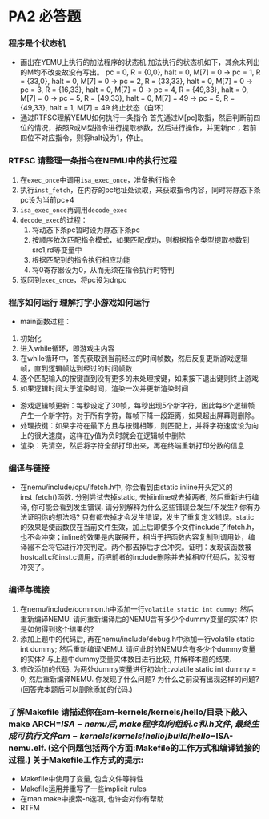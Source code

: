 # PA2 必答题
### 程序是个状态机
- 画出在YEMU上执行的加法程序的状态机
加法执行的状态机如下，其余未列出的M均不改变故没有写出。
pc = 0, R = {0,0}, halt = 0, M[7] = 0 ->
pc = 1, R = {33,0}, halt = 0, M[7] = 0 ->
pc = 2, R = {33,33}, halt = 0, M[7] = 0 ->
pc = 3, R = {16,33}, halt = 0, M[7] = 0 ->
pc = 4, R = {49,33}, halt = 0, M[7] = 0 ->
pc = 5, R = {49,33}, halt = 0, M[7] = 49 ->
pc = 5, R = {49,33}, halt = 1, M[7] = 49 终止状态（自环）
- 通过RTFSC理解YEMU如何执行一条指令
首先通过M[pc]取指，然后判断前四位的情况，按照R或M型指令进行提取参数，然后进行操作，并更新pc；若前四位不对应指令，则将halt设为1，停止。
### RTFSC 请整理一条指令在NEMU中的执行过程
1. 在`exec_once`中调用`isa_exec_once`，准备执行指令
2. 执行`inst_fetch`，在内存的pc地址处读取，来获取指令内容，同时将静态下条pc设为当前pc+4
3. `isa_exec_once`再调用`decode_exec`
4. `decode_exec`的过程：
   1. 将动态下条pc暂时设为静态下条pc
   2. 按顺序依次匹配指令模式，如果匹配成功，则根据指令类型提取参数到src1,rd等变量中
   3. 根据匹配到的指令执行相应功能
   4. 将0寄存器设为0，从而无须在指令执行时特判
5. 返回到`exec_once`，将pc设为dnpc
### 程序如何运行 理解打字小游戏如何运行
- main函数过程：
1. 初始化
2. 进入while循环，即游戏主内容
3. 在while循环中，首先获取到当前经过的时间帧数，然后反复更新游戏逻辑帧，直到逻辑帧达到经过的时间帧数
4. 逐个匹配输入的按键直到没有更多的未处理按键，如果按下退出键则终止游戏
5. 如果逻辑时间大于渲染时间，渲染一次并更新渲染时间
- 游戏逻辑帧更新：每秒设定了30帧，每秒出现5个新字符，因此每6个逻辑帧产生一个新字符。对于所有字符，每帧下降一段距离，如果超出屏幕则删除。
- 处理按键：如果字符在最下方且与按键相等，则匹配上，并将字符速度设为向上的很大速度，这样在y值为负时就会在逻辑帧中删除
- 渲染：先清空，然后将字符全部打印出来，再在终端重新打印分数的信息

### 编译与链接
- 在nemu/include/cpu/ifetch.h中, 你会看到由static inline开头定义的inst_fetch()函数. 分别尝试去掉static, 去掉inline或去掉两者, 然后重新进行编译, 你可能会看到发生错误. 请分别解释为什么这些错误会发生/不发生? 你有办法证明你的想法吗?
只有都去掉才会发生错误，发生了重复定义错误。static的效果是使函数仅在当前文件生效，加上后即使多个文件include了ifetch.h，也不会冲突；inline的效果是内联展开，相当于把函数内容复制到调用处，编译器不会将它进行冲突判定。两个都去掉后才会冲突。证明：发现该函数被hostcall.c和inst.c调用，而把前者的include删除并去掉相应代码后，就没有冲突了。
### 编译与链接
1. 在nemu/include/common.h中添加一行`volatile static int dummy;` 然后重新编译NEMU. 请问重新编译后的NEMU含有多少个dummy变量的实体? 你是如何得到这个结果的?
2. 添加上题中的代码后, 再在nemu/include/debug.h中添加一行volatile static int dummy; 然后重新编译NEMU. 请问此时的NEMU含有多少个dummy变量的实体? 与上题中dummy变量实体数目进行比较, 并解释本题的结果.
3. 修改添加的代码, 为两处dummy变量进行初始化:volatile static int dummy = 0; 然后重新编译NEMU. 你发现了什么问题? 为什么之前没有出现这样的问题? (回答完本题后可以删除添加的代码.)
### 了解Makefile 请描述你在am-kernels/kernels/hello/目录下敲入make ARCH=$ISA-nemu 后, make程序如何组织.c和.h文件, 最终生成可执行文件am-kernels/kernels/hello/build/hello-$ISA-nemu.elf. (这个问题包括两个方面:Makefile的工作方式和编译链接的过程.) 关于Makefile工作方式的提示:
- Makefile中使用了变量, 包含文件等特性
- Makefile运用并重写了一些implicit rules
- 在man make中搜索-n选项, 也许会对你有帮助
- RTFM